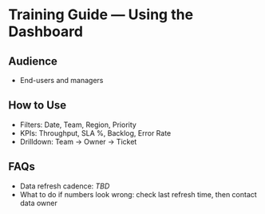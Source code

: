 # Training Guide — Using the Dashboard

## Audience
- End-users and managers

## How to Use
- Filters: Date, Team, Region, Priority
- KPIs: Throughput, SLA %, Backlog, Error Rate
- Drilldown: Team → Owner → Ticket

## FAQs
- Data refresh cadence: _TBD_
- What to do if numbers look wrong: check last refresh time, then contact data owner